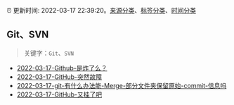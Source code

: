 :alarm_clock: 更新时间: 2022-03-17 22:39:20。[来源分类](../README.md)、[标签分类](../TAGS.md)、[时间分类](../TIMELINE.md)

## Git、SVN


> 关键字：`Git`、`SVN`



- [2022-03-17-Github-是炸了么？](https://www.v2ex.com/t/841139) 
- [2022-03-17-GitHub-突然故障](https://www.v2ex.com/t/841127) 
- [2022-03-17-git-有什么办法能-Merge-部分文件夹保留原始-commit-信息吗](https://www.v2ex.com/t/841125) 
- [2022-03-17-GitHub-又挂了吧](https://www.v2ex.com/t/841122) 
